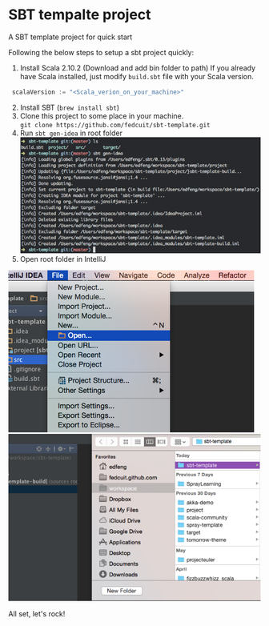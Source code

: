 SBT tempalte project
============

A SBT template project for quick start

Following the below steps to setup a sbt project quickly:

1. Install Scala 2.10.2 (Download and add bin folder to path)
 If you already have Scala installed, just modify `build.sbt` file with your Scala version.

 ``` sbt
  scalaVersion := "<Scala_verion_on_your_machine>"
 ```
2. Install SBT (`brew install sbt`)
3. Clone this project to some place in your machine.  
 `git clone https://github.com/fedcuit/sbt-template.git`
4. Run `sbt gen-idea` in root folder
  ![generate intelliJ project](https://raw.githubusercontent.com/fedcuit/transfer-station/master/gen-idea.png "sbt gen-idea")
5. Open root folder in IntelliJ

 ![open sbt project](https://raw.githubusercontent.com/fedcuit/transfer-station/master/open.png "import sbt project")
 ![choose sbt project](https://raw.githubusercontent.com/fedcuit/transfer-station/master/choose.png "choose sbt project")

All set, let's rock!
